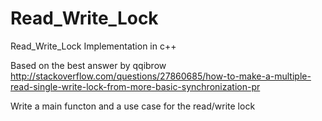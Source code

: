 # Read_Write_Lock
Read_Write_Lock Implementation in c++

Based on the best answer by qqibrow
http://stackoverflow.com/questions/27860685/how-to-make-a-multiple-read-single-write-lock-from-more-basic-synchronization-pr

Write a main functon and a use case for the read/write lock
